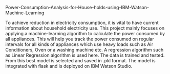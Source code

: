 Power-Consumption-Analysis-for-House-holds-using-IBM-Watson-Machine-Learning

To achieve reduction in electricity consumption, it is vital to have current information about household electricity use. This project mainly focuses on applying a machine-learning algorithm to calculate the power consumed by all appliances. This will help you track the power consumed on regular intervals for all kinds of appliances which use heavy loads such as Air Conditioners, Oven or a washing machine etc.
A regression algorithm such as Linear Regression algorithm is used here. The data is trained and tested. From this best model is selected and saved in .pkl format. The model is integrated with flask and is deployed on IBM Watson Studio.

